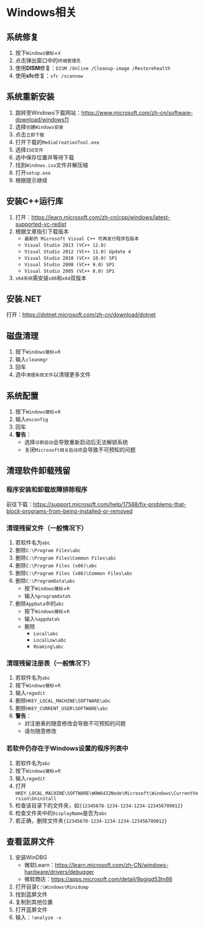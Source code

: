 # Windows相关

## 系统修复

1. 按下```Windows徽标```+```X```
2. 点击弹出窗口中的```终端管理员```
3. 使用**DISM**修复：```DISM /Online /Cleanup-image /Restorehealth```
4. 使用**sfc**修复：```sfc /scannow```

## 系统重新安装

1. 跳转至Windows下载网站：<https://www.microsoft.com/zh-cn/software-download/windows11>
2. 选择```创建Windows安装```
3. 点击```立即下载```
4. 打开下载的```MediaCreationTool.exe```
5. 选择```ISO文件```
6. 选中保存位置并等待下载
7. 找到```Windows.iso```文件并解压缩
8. 打开```setup.exe```
9. 根据提示继续

## 安装C++运行库

1. 打开：<https://learn.microsoft.com/zh-cn/cpp/windows/latest-supported-vc-redist>
2. 根据文章指引下载版本
    - ```最新的 Microsoft Visual C++ 可再发行程序包版本```
    - ```Visual Studio 2013 (VC++ 12.0)```
    - ```Visual Studio 2012 (VC++ 11.0) Update 4```
    - ```Visual Studio 2010 (VC++ 10.0) SP1```
    - ```Visual Studio 2008 (VC++ 9.0) SP1```
    - ```Visual Studio 2005 (VC++ 8.0) SP1```
3. ```x64系统```需安装```x86```和```x64```双版本

## 安装.NET

打开：<https://dotnet.microsoft.com/zh-cn/download/dotnet>

## 磁盘清理

1. 按下```Windows徽标```+```R```
2. 输入```cleanmgr```
3. 回车
4. 选中```清理系统文件```以清理更多文件

## 系统配置

1. 按下```Windows徽标```+```R```
2. 输入```msconfig```
3. 回车
4. **警告**：
    - 选择```诊断启动```会导致重新启动后无法解锁系统
    - 关闭```Microsoft相关启动项```会导致不可预知的问题

## 清理软件卸载残留

### 程序安装和卸载故障排除程序

前往下载：<https://support.microsoft.com/help/17588/fix-problems-that-block-programs-from-being-installed-or-removed>

### 清理残留文件（一般情况下）

1. 若软件名为```abc```
2. 删除```C:\Program Files\abc```
3. 删除```C:\Program Files\Common Files\abc```
4. 删除```C:\Program Files (x86)\abc```
5. 删除```C:\Program Files (x86)\Common Files\abc```
6. 删除```C:\ProgramData\abc```
    - 按下```Windows徽标```+```R```
    - 输入```%programdata%```
7. 删除```AppData```中的```abc```
    - 按下```Windows徽标```+```R```
    - 输入```%appdata%```
    - 删除
        - ```Local\abc```
        - ```LocalLow\abc```
        - ```Roaming\abc```

### 清理残留注册表（一般情况下）

1. 若软件名为```abc```
2. 按下```Windows徽标```+```R```
3. 输入```regedit```
4. 删除```HKEY_LOCAL_MACHINE\SOFTWARE\abc```
5. 删除```HKEY_CURRENT_USER\SOFTWARE\abc```
6. **警告**：
    - 对注册表的随意修改会导致不可预知的问题
    - 请勿随意修改

### 若软件仍存在于Windows设置的程序列表中

1. 若软件名为```abc```
2. 按下```Windows徽标```+```R```
3. 输入```regedit```
4. 打开```HKEY_LOCAL_MACHINE\SOFTWARE\WOW6432Node\Microsoft\Windows\CurrentVersion\Uninstall```
5. 检查该目录下的文件夹，如```{12345678-1234-1234-1234-123456789012}```
6. 检查文件夹中的```DisplayName```是否为```abc```
7. 若正确，删除文件夹```{12345678-1234-1234-1234-123456789012}```

## 查看蓝屏文件

1. 安装WinDBG
    - 微软Learn：<https://learn.microsoft.com/zh-CN/windows-hardware/drivers/debugger>
    - 微软商店：<https://apps.microsoft.com/detail/9pgjgd53tn86>
2. 打开目录```C:\Windows\Minidump```
3. 找到蓝屏文件
4. 复制到其他位置
5. 打开蓝屏文件
6. 输入：```!analyze -v```
